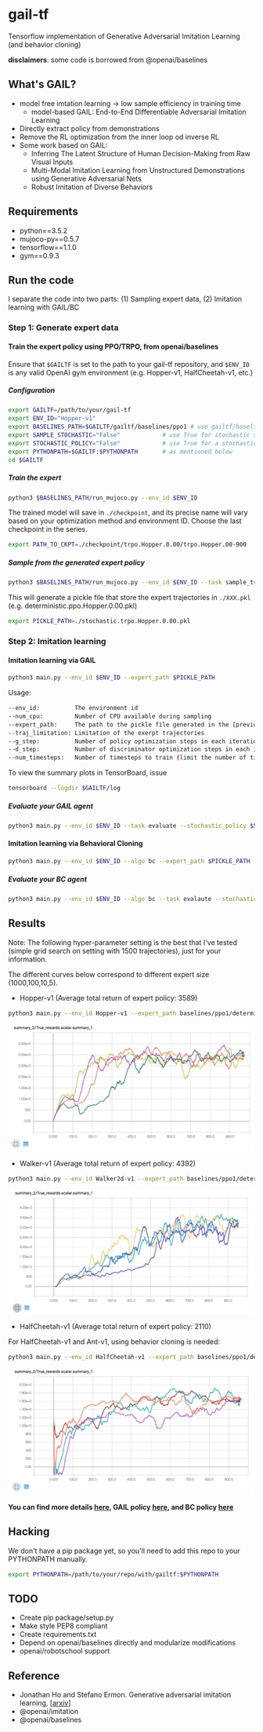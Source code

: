 # gail-tf
Tensorflow implementation of Generative Adversarial Imitation Learning (and 
behavior cloning)

**disclaimers**: some code is borrowed from @openai/baselines

## What's GAIL?
- model free imtation learning -> low sample efficiency in training time
  - model-based GAIL: End-to-End Differentiable Adversarial Imitation Learning
- Directly extract policy from demonstrations
- Remove the RL optimization from the inner loop od inverse RL
- Some work based on GAIL:
  - Inferring The Latent Structure of Human Decision-Making from Raw Visual 
    Inputs
  - Multi-Modal Imitation Learning from Unstructured Demonstrations using 
  Generative Adversarial Nets
  - Robust Imitation of Diverse Behaviors
  
## Requirements
- python==3.5.2
- mujoco-py==0.5.7
- tensorflow==1.1.0
- gym==0.9.3

## Run the code
I separate the code into two parts: (1) Sampling expert data, (2) Imitation 
learning with GAIL/BC

### Step 1: Generate expert data

#### Train the expert policy using PPO/TRPO, from openai/baselines
Ensure that `$GAILTF` is set to the path to your gail-tf repository, and 
`$ENV_ID` is any valid OpenAI gym environment (e.g. Hopper-v1, HalfCheetah-v1, 
etc.)

##### Configuration
``` bash
export GAILTF=/path/to/your/gail-tf
export ENV_ID="Hopper-v1"
export BASELINES_PATH=$GAILTF/gailtf/baselines/ppo1 # use gailtf/baselines/trpo_mpi for TRPO
export SAMPLE_STOCHASTIC="False"            # use True for stochastic sampling
export STOCHASTIC_POLICY="False"            # use True for a stochastic policy
export PYTHONPATH=$GAILTF:$PYTHONPATH       # as mentioned below
cd $GAILTF
```

##### Train the expert
```bash
python3 $BASELINES_PATH/run_mujoco.py --env_id $ENV_ID
```

The trained model will save in ```./checkpoint```, and its precise name will
vary based on your optimization method and environment ID. Choose the last 
checkpoint in the series.

```bash
export PATH_TO_CKPT=./checkpoint/trpo.Hopper.0.00/trpo.Hopper.00-900
```

##### Sample from the generated expert policy
```bash
python3 $BASELINES_PATH/run_mujoco.py --env_id $ENV_ID --task sample_trajectory --sample_stochastic $SAMPLE_STOCHASTIC --load_model_path $PATH_TO_CKPT
```

This will generate a pickle file that store the expert trajectories in 
```./XXX.pkl``` (e.g. deterministic.ppo.Hopper.0.00.pkl)

```bash
export PICKLE_PATH=./stochastic.trpo.Hopper.0.00.pkl
```

### Step 2: Imitation learning

#### Imitation learning via GAIL

```bash
python3 main.py --env_id $ENV_ID --expert_path $PICKLE_PATH
```

Usage:
```bash
--env_id:          The environment id
--num_cpu:         Number of CPU available during sampling
--expert_path:     The path to the pickle file generated in the [previous section]()
--traj_limitation: Limitation of the exerpt trajectories
--g_step:          Number of policy optimization steps in each iteration
--d_step:          Number of discriminator optimization steps in each iteration
--num_timesteps:   Number of timesteps to train (limit the number of timesteps to interact with environment)
```

To view the summary plots in TensorBoard, issue
```bash
tensorboard --logdir $GAILTF/log
```

##### Evaluate your GAIL agent
```bash
python3 main.py --env_id $ENV_ID --task evaluate --stochastic_policy $STOCHASTIC_POLICY --load_model_path $PATH_TO_CKPT --expert_path $PICKLE_PATH
```

#### Imitation learning via Behavioral Cloning
```bash
python3 main.py --env_id $ENV_ID --algo bc --expert_path $PICKLE_PATH
```

##### Evaluate your BC agent
```bash
python3 main.py --env_id $ENV_ID --algo bc --task evalaute --stochastic_policy $STOCHASTIC_POLICY --load_model_path $PATH_TO_CKPT --expert_path $PICKLE_PATH
```

## Results

Note: The following hyper-parameter setting is the best that I've tested (simple 
grid search on setting with 1500 trajectories), just for your information.

The different curves below correspond to different expert size (1000,100,10,5).

- Hopper-v1 (Average total return of expert policy: 3589)

```bash
python3 main.py --env_id Hopper-v1 --expert_path baselines/ppo1/deterministic.ppo.Hopper.0.00.pkl --g_step 3 --adversary_entcoeff 0
```

![](misc/Hopper-true-reward.png)

- Walker-v1 (Average total return of expert policy: 4392)

```bash
python3 main.py --env_id Walker2d-v1 --expert_path baselines/ppo1/deterministic.ppo.Walker2d.0.00.pkl --g_step 3 --adversary_entcoeff 1e-3
```

![](misc/Walker2d-true-reward.png)

- HalfCheetah-v1 (Average total return of expert policy: 2110)

For HalfCheetah-v1 and Ant-v1, using behavior cloning is needed:
```bash
python3 main.py --env_id HalfCheetah-v1 --expert_path baselines/ppo1/deterministic.ppo.HalfCheetah.0.00.pkl --pretrained True --BC_max_iter 10000 --g_step 3 --adversary_entcoeff 1e-3
```

![](misc/HalfCheetah-true-reward.png)

**You can find more details [here](https://github.com/andrewliao11/gail-tf/blob/master/misc/exp.md), 
GAIL policy [here](https://drive.google.com/drive/folders/0B3fKFm-j0RqeRnZMTUJHSmdIdlU?usp=sharing), 
and BC policy [here](https://drive.google.com/drive/folders/0B3fKFm-j0RqeVFFmMWpHMk85cUk?usp=sharing)**

## Hacking
We don't have a pip package yet, so you'll need to add this repo to your 
PYTHONPATH manually.
```bash
export PYTHONPATH=/path/to/your/repo/with/gailtf:$PYTHONPATH
```

## TODO
* Create pip package/setup.py
* Make style PEP8 compliant
* Create requirements.txt
* Depend on openai/baselines directly and modularize modifications
* openai/robotschool support


## Reference
- Jonathan Ho and Stefano Ermon. Generative adversarial imitation learning, [[arxiv](https://arxiv.org/abs/1606.03476)]
- @openai/imitation
- @openai/baselines
